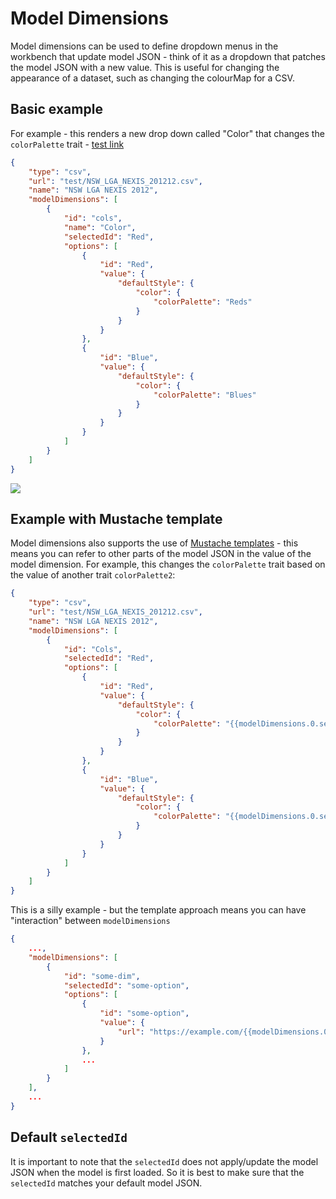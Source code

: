 # Model Dimensions

Model dimensions can be used to define dropdown menus in the workbench that update model JSON - think of it as a dropdown that patches the model JSON with a new value. This is useful for changing the appearance of a dataset, such as changing the colourMap for a CSV.

## Basic example

For example - this renders a new drop down called "Color" that changes the `colorPalette` trait - [test link](http://ci.terria.io/main/#clean&start={%22initSources%22%3A[{%22homeCamera%22%3A{%22north%22%3A-8%2C%22east%22%3A158%2C%22south%22%3A-45%2C%22west%22%3A109}%2C%22workbench%22%3A[%22test%22]%2C%22catalog%22%3A[{%22type%22%3A%22csv%22%2C%22url%22%3A%22test%2FNSW_LGA_NEXIS_201212.csv%22%2C%22name%22%3A%22NSWLGANEXIS2012%22%2C%22id%22%3A%22test%22%2C%22modelDimensions%22%3A[{%22id%22%3A%22cols%22%2C%22name%22%3A%22Color%22%2C%22selectedId%22%3A%22Red%22%2C%22options%22%3A[{%22id%22%3A%22Red%22%2C%22value%22%3A{%22defaultStyle%22%3A{%22color%22%3A{%22colorPalette%22%3A%22Reds%22}}}}%2C{%22id%22%3A%22Blue%22%2C%22value%22%3A{%22defaultStyle%22%3A{%22color%22%3A{%22colorPalette%22%3A%22Blues%22}}}}]}]}]}]})

```json
{
    "type": "csv",
    "url": "test/NSW_LGA_NEXIS_201212.csv",
    "name": "NSW LGA NEXIS 2012",
    "modelDimensions": [
        {
            "id": "cols",
            "name": "Color",
            "selectedId": "Red",
            "options": [
                {
                    "id": "Red",
                    "value": {
                        "defaultStyle": {
                            "color": {
                                "colorPalette": "Reds"
                            }
                        }
                    }
                },
                {
                    "id": "Blue",
                    "value": {
                        "defaultStyle": {
                            "color": {
                                "colorPalette": "Blues"
                            }
                        }
                    }
                }
            ]
        }
    ]
}
```

<img src="../img/model-dim.jpeg">

## Example with Mustache template

Model dimensions also supports the use of [Mustache templates](https://mustache.github.io/) - this means you can refer to other parts of the model JSON in the value of the model dimension. For example, this changes the `colorPalette` trait based on the value of another trait `colorPalette2`:

```json
{
    "type": "csv",
    "url": "test/NSW_LGA_NEXIS_201212.csv",
    "name": "NSW LGA NEXIS 2012",
    "modelDimensions": [
        {
            "id": "Cols",
            "selectedId": "Red",
            "options": [
                {
                    "id": "Red",
                    "value": {
                        "defaultStyle": {
                            "color": {
                                "colorPalette": "{{modelDimensions.0.selectedId}}"
                            }
                        }
                    }
                },
                {
                    "id": "Blue",
                    "value": {
                        "defaultStyle": {
                            "color": {
                                "colorPalette": "{{modelDimensions.0.selectedId}}"
                            }
                        }
                    }
                }
            ]
        }
    ]
}
```

This is a silly example - but the template approach means you can have "interaction" between `modelDimensions`

```json
{
    ...,
    "modelDimensions": [
        {
            "id": "some-dim",
            "selectedId": "some-option",
            "options": [
                {
                    "id": "some-option",
                    "value": {
                        "url": "https://example.com/{{modelDimensions.0.selectedId}}-and-{{modelDimensions.1.selectedId}}.geojson"
                    }
                },
                ...
            ]
        }
    ],
    ...
}
```

## Default `selectedId`

It is important to note that the `selectedId` does not apply/update the model JSON when the model is first loaded. So it is best to make sure that the `selectedId` matches your default model JSON.
